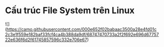 # Cấu trúc File System trên Linux 
![] (https://camo.githubusercontent.com/000e652f02babaac3500a28e4fd01c2c3e1f559e182baf33fcf4ca4b388da9df/68747470733a2f2f692e696d6775722e636f6d2f61745857596c332e706e67)
